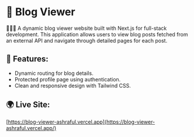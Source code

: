 # 📜 Blog Viewer

🌟🌟🌟 A dynamic blog viewer website built with Next.js for full-stack development. This application allows users to view blog posts fetched from an external API and navigate through detailed pages for each post.

## 📢 Features:
- Dynamic routing for blog details.
- Protected profile page using authentication.
- Clean and responsive design with Tailwind CSS.

## 🌍 Live Site:
[https://blog-viewer-ashraful.vercel.app](https://blog-viewer-ashraful.vercel.app/)